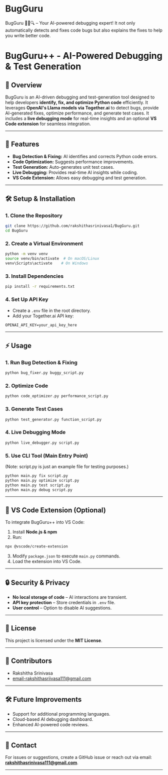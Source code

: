 # BugGuru
BugGuru 🧑‍💻🔍 – Your AI-powered debugging expert! It not only automatically detects and fixes code bugs but also explains the fixes to help you write better code. 
# BugGuru++ - AI-Powered Debugging & Test Generation

## 📌 Overview
BugGuru is an AI-driven debugging and test-generation tool designed to help developers **identify, fix, and optimize Python code** efficiently. It leverages **OpenAI's Llama models via Together.ai** to detect bugs, provide AI-generated fixes, optimize performance, and generate test cases. It includes a **live debugging mode** for real-time insights and an optional **VS Code extension** for seamless integration.

---

## 🚀 Features
- **Bug Detection & Fixing:** AI identifies and corrects Python code errors.
- **Code Optimization:** Suggests performance improvements.
- **Test Generation:** Auto-generates unit test cases.
- **Live Debugging:** Provides real-time AI insights while coding.
- **VS Code Extension:** Allows easy debugging and test generation.

---

## 🛠 Setup & Installation
### **1. Clone the Repository**
```bash
git clone https://github.com/rakshithasrinivasa1/BugGuru.git
cd BugGuru
```

### **2. Create a Virtual Environment**
```bash
python -m venv venv
source venv/bin/activate  # On macOS/Linux
venv\Scripts\activate    # On Windows
```

### **3. Install Dependencies**
```bash
pip install -r requirements.txt
```

### **4. Set Up API Key**
- Create a `.env` file in the root directory.
- Add your Together.ai API key:
```env
OPENAI_API_KEY=your_api_key_here
```

---

## ⚡ Usage
### **1. Run Bug Detection & Fixing**
```bash
python bug_fixer.py buggy_script.py
```

### **2. Optimize Code**
```bash
python code_optimizer.py performance_script.py
```

### **3. Generate Test Cases**
```bash
python test_generator.py function_script.py
```

### **4. Live Debugging Mode**
```bash
python live_debugger.py script.py
```

### **5. Use CLI Tool (Main Entry Point)**
(Note: script.py is just an example file for testing purposes.)
```bash
python main.py fix script.py
python main.py optimize script.py
python main.py test script.py
python main.py debug script.py
```

---

## 📌 VS Code Extension (Optional)
To integrate BugGuru++ into VS Code:
1. Install **Node.js & npm**
2. Run:
```bash
npx @vscode/create-extension
```
3. Modify `package.json` to execute `main.py` commands.
4. Load the extension into VS Code.

---

## 🔒 Security & Privacy
- **No local storage of code** – AI interactions are transient.
- **API key protection** – Store credentials in `.env` file.
- **User control** – Option to disable AI suggestions.

---

## 📜 License
This project is licensed under the **MIT License**.

---

## 👥 Contributors
- Rakshitha Srinivasa  
- email-rakshithasriivasa111@gmail.com

---

## 🛠 Future Improvements
- Support for additional programming languages.
- Cloud-based AI debugging dashboard.
- Enhanced AI-powered code reviews.

---

## 📩 Contact
For issues or suggestions, create a GitHub issue or reach out via email: **rakshithasrinivasa111@gmail.com**.

---





